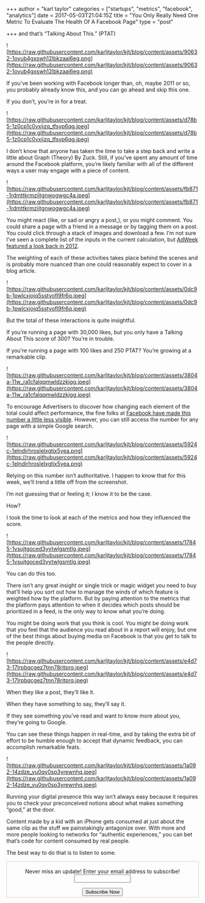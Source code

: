 +++
author = "karl taylor"
categories = ["startups", "metrics", "facebook", "analytics"]
date = 2017-05-03T21:04:15Z
title = "You Only Really Need One Metric To Evaluate The Health Of A Facebook Page"
type = "post"

+++
and that’s “Talking About This.” (PTAT)

![https://raw.githubusercontent.com/karljtaylor/kjt/blog/content/assets/90632-1oyub4gxswh12lbkzaai6eg.png](https://raw.githubusercontent.com/karljtaylor/kjt/blog/content/assets/90632-1oyub4gxswh12lbkzaai6eg.png)

If you’ve been working with Facebook longer than, oh, maybe 2011 or so, you probably already know this, and you can go ahead and skip this one.

If you don’t, you’re in for a treat.

![https://raw.githubusercontent.com/karljtaylor/kjt/blog/content/assets/d78b5-1z0cp1c0vxijzq_tfsyp6qg.jpeg](https://raw.githubusercontent.com/karljtaylor/kjt/blog/content/assets/d78b5-1z0cp1c0vxijzq_tfsyp6qg.jpeg)

I don’t know that anyone has taken the time to take a step back and write a little about Graph (Theory) By Zuck. Still, if you’ve spent any amount of time around the Facebook platform, you’re likely familiar with all of the different ways a user may engage with a piece of content.

![https://raw.githubusercontent.com/karljtaylor/kjt/blog/content/assets/fb871-1rdmttkrmziitgnwogwgc4a.jpeg](https://raw.githubusercontent.com/karljtaylor/kjt/blog/content/assets/fb871-1rdmttkrmziitgnwogwgc4a.jpeg)

You might react (like, or sad or angry a post,), or you might comment. You could share a page with a friend in a message or by tagging them on a post. You could click through a stack of images and download a few. I’m not sure I’ve seen a complete list of the inputs in the current calculation, but [AdWeek featured a look back in 2012](http://www.adweek.com/digital/people-talking-about-this-defined/).

The weighting of each of these activities takes place behind the scenes and is probably more nuanced than one could reasonably expect to cover in a blog article.

![https://raw.githubusercontent.com/karljtaylor/kjt/blog/content/assets/0dc9b-1pwlcxjojq5sstyofl9fr6q.jpeg](https://raw.githubusercontent.com/karljtaylor/kjt/blog/content/assets/0dc9b-1pwlcxjojq5sstyofl9fr6q.jpeg)

But the total of these interactions is quite insightful.

If you’re running a page with 30,000 likes, but you only have a Talking About This score of 300? You’re in trouble.

If you’re running a page with 100 likes and 250 PTAT? You’re growing at a remarkable clip.

![https://raw.githubusercontent.com/karljtaylor/kjt/blog/content/assets/3804a-11w_ra1cfalqqmwldzzkjgg.jpeg](https://raw.githubusercontent.com/karljtaylor/kjt/blog/content/assets/3804a-11w_ra1cfalqqmwldzzkjgg.jpeg)

To encourage Advertisers to discover how changing each element of the total could affect performance, the fine folks at [Facebook have made this number a little less visible](http://wikimotive.com/wikiblog/people-talking-about-this-facebook/). However, you can still access the number for any page with a simple Google search.

![https://raw.githubusercontent.com/karljtaylor/kjt/blog/content/assets/5924c-1elndirhroslelxgtix5yea.png](https://raw.githubusercontent.com/karljtaylor/kjt/blog/content/assets/5924c-1elndirhroslelxgtix5yea.png)

Relying on this number isn’t authoritative. I happen to know that for this week, we’ll trend a little off from the screenshot.

I’m not guessing that or feeling it; I know it to be the case.

How?

I took the time to look at each of the metrics and how they influenced the score.

![https://raw.githubusercontent.com/karljtaylor/kjt/blog/content/assets/17845-1vsujtgoced3yytwlgsmtlg.jpeg](https://raw.githubusercontent.com/karljtaylor/kjt/blog/content/assets/17845-1vsujtgoced3yytwlgsmtlg.jpeg)

You can do this too.

There isn’t any great insight or single trick or magic widget you need to buy that’ll help you sort out how to manage the winds of which feature is weighted how by the platform. But by paying attention to the metrics that the platform pays attention to when it decides which posts should be prioritized in a feed, is the only way to know what you’re doing.

You might be doing work that you think is cool. You might be doing work that you feel that the audience you read about in a report will enjoy, but one of the best things about buying media on Facebook is that you get to talk to the people directly.

![https://raw.githubusercontent.com/karljtaylor/kjt/blog/content/assets/e4d73-17lrpbqcgez7tnn78ritprq.jpeg](https://raw.githubusercontent.com/karljtaylor/kjt/blog/content/assets/e4d73-17lrpbqcgez7tnn78ritprq.jpeg)

When they like a post, they’ll like it.

When they have something to say, they’ll say it.

If they see something you’ve read and want to know more about you, they’re going to Google.

You can see these things happen in real-time, and by taking the extra bit of effort to be humble enough to accept that dynamic feedback, you can accomplish remarkable feats.

![https://raw.githubusercontent.com/karljtaylor/kjt/blog/content/assets/1a092-14zdze_yu0qy0sp3yrewnhq.jpeg](https://raw.githubusercontent.com/karljtaylor/kjt/blog/content/assets/1a092-14zdze_yu0qy0sp3yrewnhq.jpeg)

Running your digital presence this way isn’t always easy because it requires you to check your preconceived notions about what makes something “good,” at the door.

Content made by a kid with an iPhone gets consumed at just about the same clip as the stuff we painstakingly antagonize over. With more and more people looking to networks for “authentic experiences,” you can bet that’s code for content consumed by real people.

The best way to do that is to listen to some.

<form style="border:1px solid #ccc;padding:3px;text-align: center;" action="https://tinyletter.com/karljtaylor" method="post" target="popupwindow" onsubmit="window.open('https://tinyletter.com/karljtaylor', 'popupwindow', 'scrollbars=yes,width=800,height=600');return true" _lpchecked="1"> <p style=" display: flex; align-items: center; flex-direction: column; "><label for="tlemail">Never miss an update! Enter your email address to subscribe!</label> <input type="text" name="email" id="tlemail" style=" width: 140px; "></p> <input type="hidden" value="1" name="embed"><input type="submit" value="Subscribe Now"> </form>